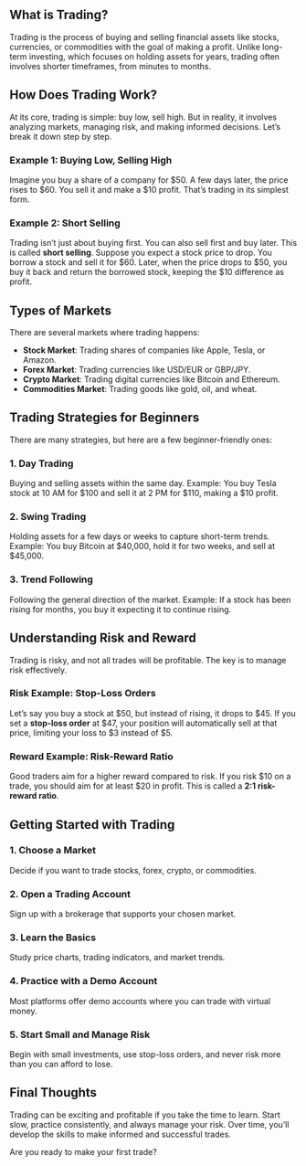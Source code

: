 ## What is Trading?
Trading is the process of buying and selling financial assets like stocks, currencies, or commodities with the goal of making a profit. Unlike long-term investing, which focuses on holding assets for years, trading often involves shorter timeframes, from minutes to months.

## How Does Trading Work?
At its core, trading is simple: buy low, sell high. But in reality, it involves analyzing markets, managing risk, and making informed decisions. Let’s break it down step by step.

### Example 1: Buying Low, Selling High
Imagine you buy a share of a company for $50. A few days later, the price rises to $60. You sell it and make a $10 profit. That’s trading in its simplest form.

### Example 2: Short Selling
Trading isn’t just about buying first. You can also sell first and buy later. This is called **short selling**. Suppose you expect a stock price to drop. You borrow a stock and sell it for $60. Later, when the price drops to $50, you buy it back and return the borrowed stock, keeping the $10 difference as profit.

## Types of Markets
There are several markets where trading happens:
- **Stock Market**: Trading shares of companies like Apple, Tesla, or Amazon.
- **Forex Market**: Trading currencies like USD/EUR or GBP/JPY.
- **Crypto Market**: Trading digital currencies like Bitcoin and Ethereum.
- **Commodities Market**: Trading goods like gold, oil, and wheat.

## Trading Strategies for Beginners
There are many strategies, but here are a few beginner-friendly ones:

### 1. Day Trading
Buying and selling assets within the same day. Example: You buy Tesla stock at 10 AM for $100 and sell it at 2 PM for $110, making a $10 profit.

### 2. Swing Trading
Holding assets for a few days or weeks to capture short-term trends. Example: You buy Bitcoin at $40,000, hold it for two weeks, and sell at $45,000.

### 3. Trend Following
Following the general direction of the market. Example: If a stock has been rising for months, you buy it expecting it to continue rising.

## Understanding Risk and Reward
Trading is risky, and not all trades will be profitable. The key is to manage risk effectively.

### Risk Example: Stop-Loss Orders
Let’s say you buy a stock at $50, but instead of rising, it drops to $45. If you set a **stop-loss order** at $47, your position will automatically sell at that price, limiting your loss to $3 instead of $5.

### Reward Example: Risk-Reward Ratio
Good traders aim for a higher reward compared to risk. If you risk $10 on a trade, you should aim for at least $20 in profit. This is called a **2:1 risk-reward ratio**.

## Getting Started with Trading
### 1. Choose a Market
Decide if you want to trade stocks, forex, crypto, or commodities.

### 2. Open a Trading Account
Sign up with a brokerage that supports your chosen market.

### 3. Learn the Basics
Study price charts, trading indicators, and market trends.

### 4. Practice with a Demo Account
Most platforms offer demo accounts where you can trade with virtual money.

### 5. Start Small and Manage Risk
Begin with small investments, use stop-loss orders, and never risk more than you can afford to lose.

## Final Thoughts
Trading can be exciting and profitable if you take the time to learn. Start slow, practice consistently, and always manage your risk. Over time, you’ll develop the skills to make informed and successful trades.

Are you ready to make your first trade?

